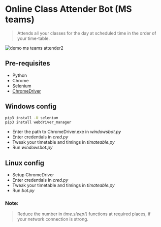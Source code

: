 # Online Class Attender Bot (MS teams)
>  Attends all your classes for the  day at scheduled time in the order of your time-table.

![demo ms teams attender2](https://user-images.githubusercontent.com/80768547/151298089-78f1dc5e-615f-4e07-935a-1283e4f91444.png)

## Pre-requisites
* Python
* Chrome
* Selenium
* [ChromeDriver](https://chromedriver.chromium.org/downloads) 


## Windows config
```cmd
pip3 install -U selenium
pip3 install webdriver_manager
```
* Enter the path to ChromeDriver.exe in *windowsbot.py*
* Enter credentials in *cred.py*
* Tweak your timetable and timings in *timateable.py*
* Run *windowsbot.py*

## Linux config
* Setup ChromeDriver
* Enter credentials in *cred.py*
* Tweak your timetable and timings in *timateable.py*
* Run *bot.py*

### Note:
> Reduce the number in *time.sleep()* functions at required places, if your network connection is strong.